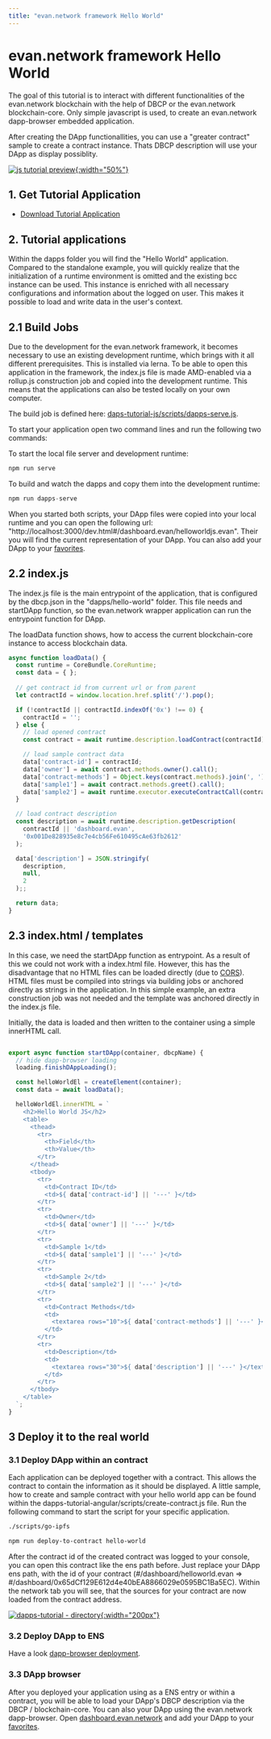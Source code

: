 ```yaml
---
title: "evan.network framework Hello World"
---
```

# evan.network framework Hello World
The goal of this tutorial is to interact with different functionalities of the evan.network blockchain with the help of DBCP or the evan.network blockchain-core. Only simple javascript is used, to create an evan.network dapp-browser embedded application.

After creating the DApp functionallities, you can use a "greater contract" sample to create a contract instance. Thats DBCP description will use your DApp as display possiblity.

[![js tutorial preview](/public/dapps/js/hello-world-preview.png){:width="50%"}](/public/dapps/js/hello-world-preview.png)

## 1. Get Tutorial Application
- [Download Tutorial Application](https://github.com/evannetwork/dapps-tutorial-js)

## 2. Tutorial applications
Within the dapps folder you will find the "Hello World" application. Compared to the standalone example, you will quickly realize that the initialization of a runtime environment is omitted and the existing bcc instance can be used. This instance is enriched with all necessary configurations and information about the logged on user. This makes it possible to load and write data in the user's context.

## 2.1 Build Jobs
Due to the development for the evan.network framework, it becomes necessary to use an existing development runtime, which brings with it all different prerequisites. This is installed via lerna. To be able to open this application in the framework, the index.js file is made AMD-enabled via a rollup.js construction job and copied into the development runtime. This means that the applications can also be tested locally on your own computer.

The build job is defined here: [daps-tutorial-js/scripts/dapps-serve.js](https://github.com/evannetwork/dapps-tutorial-js/blob/master/scripts/dapps-serve.js).

To start your application open two command lines and run the following two commands:

To start the local file server and development runtime:
```js
npm run serve
```

To build and watch the dapps and copy them into the development runtime:
```js
npm run dapps-serve
```

When you started both scripts, your DApp files were copied into your local runtime and you can open the following url: "http://localhost:3000/dev.html#/dashboard.evan/helloworldjs.evan". Their you will find the current representation of your DApp. You can also add your DApp to your [favorites](/tutorial/dashboard).

## 2.2 index.js
The index.js file is the main entrypoint of the application, that is configured by the dbcp.json in the "dapps/hello-world" folder. This file needs and startDApp function, so the evan.network wrapper application can run the entrypoint function for DApp.

The loadData function shows, how to access the current blockchain-core instance to access blockchain data.

```js
async function loadData() {
  const runtime = CoreBundle.CoreRuntime;
  const data = { };
  
  // get contract id from current url or from parent
  let contractId = window.location.href.split('/').pop();

  if (!contractId || contractId.indexOf('0x') !== 0) {
    contractId = '';
  } else {
    // load opened contract
    const contract = await runtime.description.loadContract(contractId);

    // load sample contract data
    data['contract-id'] = contractId;
    data['owner'] = await contract.methods.owner().call();
    data['contract-methods'] = Object.keys(contract.methods).join(', ');
    data['sample1'] = await contract.methods.greet().call();
    data['sample2'] = await runtime.executor.executeContractCall(contract, 'greet');
  }

  // load contract description
  const description = await runtime.description.getDescription(
    contractId || 'dashboard.evan',
    '0x001De828935e8c7e4cb56Fe610495cAe63fb2612'
  );

  data['description'] = JSON.stringify(
    description,
    null,
    2
  );;

  return data;
}

```

## 2.3 index.html / templates
In this case, we need the startDApp function as entrypoint. As a result of this we could not work with a index.html file. However, this has the disadvantage that no HTML files can be loaded directly (due to [CORS](https://developer.mozilla.org/en-US/docs/Web/HTTP/CORS)). HTML files must be compiled into strings via building jobs or anchored directly as strings in the application. In this simple example, an extra construction job was not needed and the template was anchored directly in the index.js file.

Initially, the data is loaded and then written to the container using a simple innerHTML call.

```js

export async function startDApp(container, dbcpName) {
  // hide dapp-browser loading
  loading.finishDAppLoading();

  const helloWorldEl = createElement(container);
  const data = await loadData();

  helloWorldEl.innerHTML = `
    <h2>Hello World JS</h2>
    <table>
      <thead>
        <tr>
          <th>Field</th>
          <th>Value</th>
        </tr>
      </thead>
      <tbody>
        <tr>
          <td>Contract ID</td>
          <td>${ data['contract-id'] || '---' }</td>
        </tr>
        <tr>
          <td>Owner</td>
          <td>${ data['owner'] || '---' }</td>
        </tr>
        <tr>
          <td>Sample 1</td>
          <td>${ data['sample1'] || '---' }</td>
        </tr>
        <tr>
          <td>Sample 2</td>
          <td>${ data['sample2'] || '---' }</td>
        </tr>
        <tr>
          <td>Contract Methods</td>
          <td>
            <textarea rows="10">${ data['contract-methods'] || '---' }</textarea>
          </td>
        </tr>
        <tr>
          <td>Description</td>
          <td>
            <textarea rows="30">${ data['description'] || '---' }</textarea>
          </td>
        </tr>
      </tbody>
    </table>
  `;
}
```

## 3 Deploy it to the real world
### 3.1 Deploy DApp within an contract
Each application can be deployed together with a contract. This allows the contract to contain the information as it should be displayed. A little sample, how to create and sample contract with your hello world app can be found within the dapps-tutorial-angular/scripts/create-contract.js file. Run the following command to start the script for your specific application.

```sh
./scripts/go-ipfs
```

```sh
npm run deploy-to-contract hello-world
```

After the contract id of the created contract was logged to your console, you can open this contract like the ens path before. Just replace your DApp ens path, with the id of your contract (#/dashboard/helloworld.evan => #/dashboard/0x65dCf129E612d4e40bEA8866029e0595BC1Ba5EC). Within the network tab you will see, that the sources for your contract are now loaded from the contract address. 

[![dapps-tutorial - directory](/public/dapps/hello-world/dapp-from-contract.png){:width="200px"}](/public/dapps/hello-world/dapp-from-contract.png)

### 3.2 Deploy DApp to ENS
Have a look [dapp-browser deployment](https://github.com/evannetwork/dapp-browser#ens-deployment).

### 3.3 DApp browser
After you deployed your application using as a ENS entry or within a contract, you will be able to load your DApp's DBCP description via the DBCP / blockchain-core. You can also your DApp using the evan.network dapp-browser. Open [dashboard.evan.network](https://dashboard.evan.network/index.html) and add your DApp to your [favorites](/tutorial/dashboard).